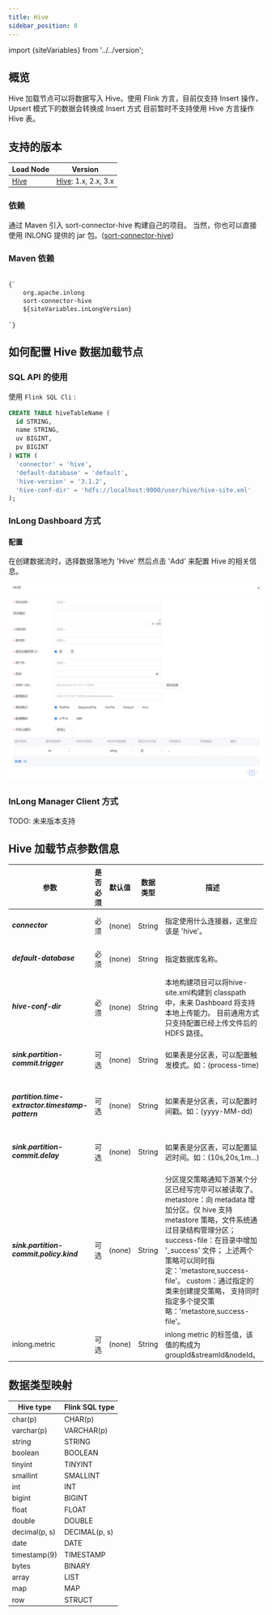 ```yaml
---
title: Hive
sidebar_position: 8
---
```


import {siteVariables} from '../../version';

## 概览
Hive 加载节点可以将数据写入 Hive。使用 Flink 方言，目前仅支持 Insert 操作，Upsert 模式下的数据会转换成 Insert 方式
目前暂时不支持使用 Hive 方言操作 Hive 表。

## 支持的版本

| Load Node                           | Version                                            | 
|-------------------------------------|----------------------------------------------------|
| [Hive](./hive.md) | [Hive](https://nightlies.apache.org/flink/flink-docs-master/docs/connectors/table/hive/overview/#supported-hive-version): 1.x, 2.x, 3.x |

### 依赖

通过 Maven 引入 sort-connector-hive 构建自己的项目。
当然，你也可以直接使用 INLONG 提供的 jar 包。([sort-connector-hive](https://inlong.apache.org/download))

### Maven 依赖

<pre><code parentName="pre">
{`<dependency>
    <groupId>org.apache.inlong</groupId>
    <artifactId>sort-connector-hive</artifactId>
    <version>${siteVariables.inLongVersion}</version>
</dependency>
`}
</code></pre>
## 如何配置 Hive 数据加载节点

### SQL API 的使用

使用 `Flink SQL Cli` :

```sql
CREATE TABLE hiveTableName (
  id STRING,
  name STRING,
  uv BIGINT,
  pv BIGINT
) WITH (
  'connector' = 'hive',
  'default-database' = 'default',
  'hive-version' = '3.1.2',
  'hive-conf-dir' = 'hdfs://localhost:9000/user/hive/hive-site.xml'
);
```
### InLong Dashboard 方式

#### 配置
在创建数据流时，选择数据落地为 'Hive' 然后点击 'Add' 来配置 Hive 的相关信息。

![Hive Configuration](img/hive.png)

### InLong Manager Client 方式

TODO: 未来版本支持

## Hive 加载节点参数信息
<table class="table table-bordered">
    <thead>
      <tr>
              <th class="text-left" style={{width: '10%'}}>参数</th>
              <th class="text-left" style={{width: '8%'}}>是否必须</th>
              <th class="text-left" style={{width: '7%'}}>默认值</th>
              <th class="text-left" style={{width: '10%'}}>数据类型</th>
              <th class="text-left" style={{width: '65%'}}>描述</th>
      </tr>
    </thead>
    <tbody>
    <tr>
        <td><h5>connector</h5></td>
        <td>必须</td>
        <td style={{wordWrap: 'break-word'}}>(none)</td>
        <td>String</td>
        <td>指定使用什么连接器，这里应该是  'hive'。</td>
    </tr>
    <tr>
      <td><h5>default-database</h5></td>
      <td>必须</td>
      <td style={{wordWrap: 'break-word'}}>(none)</td>
      <td>String</td>
      <td>指定数据库名称。</td>
    </tr>
    <tr>
      <td><h5>hive-conf-dir</h5></td>
      <td>必须</td>
      <td style={{wordWrap: 'break-word'}}>(none)</td>
      <td>String</td>
      <td>本地构建项目可以将hive-site.xml构建到 classpath 中，未来 Dashboard 将支持本地上传能力。
      目前通用方式只支持配置已经上传文件后的 HDFS 路径。</td>
    </tr>
    <tr>
      <td><h5>sink.partition-commit.trigger</h5></td>
      <td>可选</td>
      <td style={{wordWrap: 'break-word'}}>(none)</td>
      <td>String</td>
      <td>如果表是分区表，可以配置触发模式。如：(process-time)</td>
    </tr>
    <tr>
      <td><h5>partition.time-extractor.timestamp-pattern</h5></td>
      <td>可选</td>
      <td style={{wordWrap: 'break-word'}}>(none)</td>
      <td>String</td>
      <td>如果表是分区表，可以配置时间戳。如：(yyyy-MM-dd)</td>
    </tr>
    <tr>
      <td><h5>sink.partition-commit.delay</h5></td>
      <td>可选</td>
      <td style={{wordWrap: 'break-word'}}>(none)</td>
      <td>String</td>
      <td>如果表是分区表，可以配置延迟时间。如：(10s,20s,1m...)</td>
    </tr>
    <tr>
      <td><h5>sink.partition-commit.policy.kind</h5></td>
      <td>可选</td>
      <td style={{wordWrap: 'break-word'}}>(none)</td>
      <td>String</td>
      <td>分区提交策略通知下游某个分区已经写完毕可以被读取了。 
      metastore：向 metadata 增加分区。仅 hive 支持 metastore 策略，文件系统通过目录结构管理分区； 
      success-file：在目录中增加 '_success' 文件； 
      上述两个策略可以同时指定：'metastore,success-file'。 
      custom：通过指定的类来创建提交策略， 
      支持同时指定多个提交策略：'metastore,success-file'。</td>
    </tr>
    <tr>
      <td>inlong.metric</td>
      <td>可选</td>
      <td style={{wordWrap: 'break-word'}}>(none)</td>
      <td>String</td>
      <td>inlong metric 的标签值，该值的构成为groupId&streamId&nodeId。</td> 
     </tr>
    </tbody>
</table>

## 数据类型映射
<div class="wy-table-responsive">
<table class="colwidths-auto docutils">
    <thead>
      <tr>
        <th class="text-left">Hive type</th>
        <th class="text-left">Flink SQL type</th>
      </tr>
    </thead>
    <tbody>
    <tr>
      <td>char(p)</td>
      <td>CHAR(p)</td>
    </tr>
    <tr>
      <td>varchar(p)</td>
      <td>VARCHAR(p)</td>
    </tr>
    <tr>
      <td>string</td>
      <td>STRING</td>
    </tr>
    <tr>
      <td>boolean</td>
      <td>BOOLEAN</td>
    </tr>
    <tr>
      <td>tinyint</td>
      <td>TINYINT</td>
    </tr>     
    <tr>
      <td>smallint</td>
      <td>SMALLINT</td>
    </tr>    
   <tr>
      <td>int</td>
      <td>INT</td>
    </tr>
    <tr>
      <td>bigint</td>
      <td>BIGINT</td>
    </tr>
    <tr>
      <td>float</td>
      <td>FLOAT</td>
    </tr>
    <tr>
      <td>double</td>
      <td>DOUBLE</td>
    </tr>
    <tr>
      <td>decimal(p, s)</td>
      <td>DECIMAL(p, s)</td>
    </tr>
    <tr>
      <td>date</td>
      <td>DATE</td>
    </tr>
    <tr>
      <td>timestamp(9)</td>
      <td>TIMESTAMP</td>
    </tr>
    <tr>
      <td>bytes</td>
      <td>BINARY</td>
    </tr>   
    <tr>
      <td>array</td>
      <td>LIST</td>
    </tr>
    <tr>
      <td>map</td>
      <td>MAP</td>
    </tr>
    <tr>
      <td>row</td>
      <td>STRUCT</td>
    </tr>       
    </tbody>
</table>
</div>
